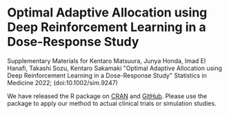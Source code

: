 # Optimal Adaptive Allocation using Deep Reinforcement Learning in a Dose-Response Study
Supplementary Materials for Kentaro Matsuura, Junya Honda, Imad El Hanafi, Takashi Sozu, Kentaro Sakamaki "Optimal Adaptive Allocation using Deep Reinforcement Learning in a Dose-Response Study" Statistics in Medicine 2022; (doi:10.1002/sim.9247)

We have released the R package on [CRAN](https://cloud.r-project.org/web/packages/RLoptimal/index.html) and [GitHub](https://github.com/MatsuuraKentaro/RLoptimal). Please use the package to apply our method to actual clinical trials or simulation studies.
